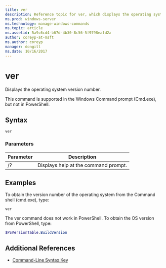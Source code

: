 ```yaml
---
title: ver
description: Reference topic for ver, which displays the operating system version number. 
ms.prod: windows-server
ms.technology: manage-windows-commands
ms.topic: article
ms.assetid: 5a9c6cd4-b67d-4b30-8c56-5f9798eafd2a
author: coreyp-at-msft
ms.author: coreyp
manager: dongill
ms.date: 10/16/2017
---
```


# ver



Displays the operating system version number.

This command is supported in the Windows Command prompt (Cmd.exe), but not in PowerShell.



## Syntax

```
ver
```

### Parameters

|Parameter|Description|
|---------|-----------|
|/?|Displays help at the command prompt.|

## Examples

To obtain the version number of the operating system from the Command shell (cmd.exe), type:

```
ver
```

The ver command does not work in PowerShell. To obtain the OS version from PowerShell, type:

```powershell
$PSVersionTable.BuildVersion
````


## Additional References

- [Command-Line Syntax Key](command-line-syntax-key.md)
